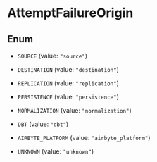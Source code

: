 

# AttemptFailureOrigin

## Enum


* `SOURCE` (value: `"source"`)

* `DESTINATION` (value: `"destination"`)

* `REPLICATION` (value: `"replication"`)

* `PERSISTENCE` (value: `"persistence"`)

* `NORMALIZATION` (value: `"normalization"`)

* `DBT` (value: `"dbt"`)

* `AIRBYTE_PLATFORM` (value: `"airbyte_platform"`)

* `UNKNOWN` (value: `"unknown"`)



